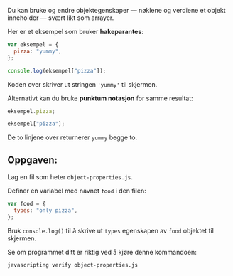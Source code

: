 Du kan bruke og endre objektegenskaper –– nøklene og verdiene et objekt inneholder –– svært likt som arrayer.

Her er et eksempel som bruker **hakeparantes**:

```js
var eksempel = {
  pizza: "yummy",
};

console.log(eksempel["pizza"]);
```

Koden over skriver ut stringen `'yummy'` til skjermen.

Alternativt kan du bruke **punktum notasjon** for samme resultat:

```js
eksempel.pizza;

eksempel["pizza"];
```

De to linjene over returnerer `yummy` begge to.

## Oppgaven:

Lag en fil som heter `object-properties.js`.

Definer en variabel med navnet `food` i den filen:

```js
var food = {
  types: "only pizza",
};
```

Bruk `console.log()` til å skrive ut `types` egenskapen av `food` objektet til skjermen.

Se om programmet ditt er riktig ved å kjøre denne kommandoen:

```bash
javascripting verify object-properties.js
```
